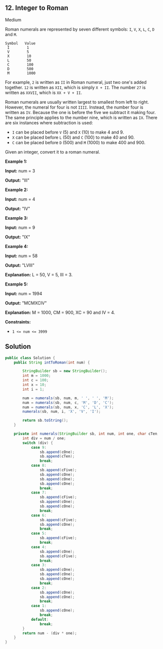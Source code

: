 ## 12\. Integer to Roman

Medium

Roman numerals are represented by seven different symbols: `I`, `V`, `X`, `L`, `C`, `D` and `M`.

    Symbol   Value
     I        1
     V        5
     X        10
     L        50
     C        100
     D        500
     M        1000

For example, `2` is written as `II` in Roman numeral, just two one's added together. `12` is written as `XII`, which is simply `X + II`. The number `27` is written as `XXVII`, which is `XX + V + II`.

Roman numerals are usually written largest to smallest from left to right. However, the numeral for four is not `IIII`. Instead, the number four is written as `IV`. Because the one is before the five we subtract it making four. The same principle applies to the number nine, which is written as `IX`. There are six instances where subtraction is used:

*   `I` can be placed before `V` (5) and `X` (10) to make 4 and 9.
*   `X` can be placed before `L` (50) and `C` (100) to make 40 and 90.
*   `C` can be placed before `D` (500) and `M` (1000) to make 400 and 900.

Given an integer, convert it to a roman numeral.

**Example 1:**

**Input:** num = 3

**Output:** "III" 

**Example 2:**

**Input:** num = 4

**Output:** "IV" 

**Example 3:**

**Input:** num = 9

**Output:** "IX" 

**Example 4:**

**Input:** num = 58

**Output:** "LVIII"

**Explanation:** L = 50, V = 5, III = 3. 

**Example 5:**

**Input:** num = 1994

**Output:** "MCMXCIV"

**Explanation:** M = 1000, CM = 900, XC = 90 and IV = 4. 

**Constraints:**

*   `1 <= num <= 3999`

## Solution

```java
public class Solution {
    public String intToRoman(int num) {

        StringBuilder sb = new StringBuilder();
        int m = 1000;
        int c = 100;
        int x = 10;
        int i = 1;

        num = numerals(sb, num, m, ' ', ' ', 'M');
        num = numerals(sb, num, c, 'M', 'D', 'C');
        num = numerals(sb, num, x, 'C', 'L', 'X');
        numerals(sb, num, i, 'X', 'V', 'I');

        return sb.toString();
    }

    private int numerals(StringBuilder sb, int num, int one, char cTen, char cFive, char cOne) {
        int div = num / one;
        switch (div) {
            case 9:
                sb.append(cOne);
                sb.append(cTen);
                break;
            case 8:
                sb.append(cFive);
                sb.append(cOne);
                sb.append(cOne);
                sb.append(cOne);
                break;
            case 7:
                sb.append(cFive);
                sb.append(cOne);
                sb.append(cOne);
                break;
            case 6:
                sb.append(cFive);
                sb.append(cOne);
                break;
            case 5:
                sb.append(cFive);
                break;
            case 4:
                sb.append(cOne);
                sb.append(cFive);
                break;
            case 3:
                sb.append(cOne);
                sb.append(cOne);
                sb.append(cOne);
                break;
            case 2:
                sb.append(cOne);
                sb.append(cOne);
                break;
            case 1:
                sb.append(cOne);
                break;
            default:
                break;
        }
        return num - (div * one);
    }
}
```